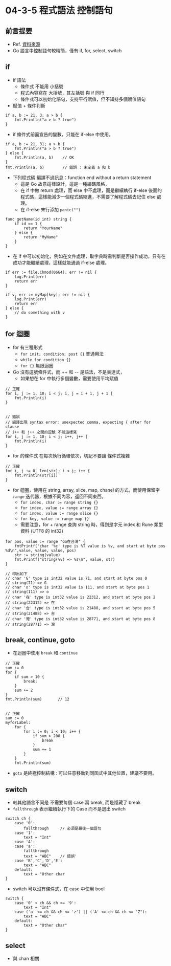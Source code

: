 # 04-3-5 程式語法 控制語句

## 前言提要

* Ref. [資料來源](https://www.cnblogs.com/howDo/archive/2013/06/01/GoLang-Control.html)
* Go 語言中控制語句較精簡，僅有 if, for, select, switch

## if 

* if 語法
	* 條件式 不能用 小括號
	* 程式內容寫在 大括號，其左括號 與 if 同行
	* 條件式可以初始化語句，支持平行賦值，但不知持多個賦值語句
* 賦值 + 條件判斷
```
if a, b := 21, 3; a > b {
	fmt.Println("a > b ? true")
}
```

* if 條件式前面宣告的變數，只能在 if-else 中使用。
```
if a, b := 21, 31; a > b {
	fmt.Println("a > b ? true")
} else {
	fmt.Println(a, b)    // OK
}
fmt.Println(a, b)        // 錯誤 : 未定義 a 和 b
```

* 下列程式碼 編譯不過訊息：function end without a return statement
	* 這是 Go 故意這樣設計，這是一種編碼風格，
	* 在 if 中做 return 處理，而 else 中不處理，而是繼續執行 if-else 後面的程式碼，這樣能減少一個程式碼縮進，不需要了解程式碼去記住 else 處理。
	* 在 if-else 末行添加 `panic("")`
```
func getName(id int) string {
	if id == 1 {
		return "YourName"
	} else {
		return "MyName"
	}
}
```

* 在 if 中可以初始化，例如在文件處理，取字典時需判斷是否操作成功，只有在成功才能繼續處理，這樣就能通過 if-else 處理。
```
if err := file.Chmod(0664); err != nil {
	log.Print(err)
	return err
}

if v, err := myMap[key]; err != nil {
	log.Print(err)
	return err
} else {
	// do something with v
}
```

## for 迴圈

* for 有三種形式
	* `for init; condition; post {}` 普通用法
	* `while for condition {}` 
	* `for {}` 無限迴圈
* Go 沒有逗號條件式，而 ++ 和 -- 是語法，不是表達式，
	* 如果想在 for 中執行多個變數，需要使用平均賦值
```
// 正確
for i, j := 1, 10; i < j; i, j = i + 1, j + 1 {
	fmt.Println(i)
}


// 錯誤 
// 編譯出現 syntax error: unexpected comma, expecting { after for clause
// i++ 和 j++ 之間的逗號 不能這樣寫
for i, j := 1, 10; i < j; i++, j++ {
	fmt.Println(i)
}
```

* for 的條件式 在每次執行循環依次，切記不要讓 條件式複雜
```
// 正確
for i, j := 0, len(str); i < j; i++ {
	fmt.Println(str[i])
}
```

* for 迴圈，使用在 string, array, slice, map, chanel 的方式，而使用保留字 `range` 迭代器，根據不同內容，返回不同東西。
	* `for index, char := range string {}`
	* `for index, value := range array {}`
	* `for index, value := range slice {}`
	* `for key, value := range map {}`
	* 需要注意，for + range 查詢 string 時，得到是字元 index 和 Rune 類型資料 (UTF8 的 int32)
```
for pos, value := range "Go在台灣" {
	fmtPrintf("char '%c' type is %T value is %v, and start at byte pos %d\n",value, value, value, pos)
	str := string(value)
	fmt.Printf("string(%v) => %s\n", value, str)
}

// 印出如下
// char 'G' type is int32 value is 71, and start at byte pos 0
// string(71) => G
// char 'o' type is int32 value is 111, and start at byte pos 1
// string(111) => o
// char '在' type is int32 value is 22312, and start at byte pos 2
// string(22312) => 在
// char '台' type is int32 value is 21488, and start at byte pos 5
// string(21488) => 台
// char '灣' type is int32 value is 28771, and start at byte pos 8
// string(28771) => 灣
```

## break, continue, goto

* 在迴圈中使用 `break` 和 `continue`
```
// 正確
sum := 0
for {
	if sum > 10 {
		break;
	}
	sum += 2
}
fmt.Println(sum)       // 12


// 正確
sum := 0
myforLabel:
	for {
		for i := 0; i < 10; i++ {
			if sum > 200 {
				break
			}
			sum += 1
		}		
	}
	fmt.Println(sum)
```

* `goto` 是終極控制結構 : 可以任意移動到同函式中其他位置，建議不要用。

## switch

* 較其他語言不同是 不需要每個 case 寫 break, 而是隱藏了 break
* `fallthrough` 表示繼續執行下的 Case 而不是退出 switch
```
switch ch {
	case '0':
		fallthrough     // 必須是最後一個語句
	case '1':
		text = "Int"
	case 'A':
	case 'a':
		fallthrough
		text = "ABC"    // 錯誤'
	case 'B','C','D','E':
		text = "ABC"
	default:
		text = "Other char
}
```

* switch 可以沒有條件式，在 case 中使用 bool
```
switch {
	case '0' < ch && ch <= '9':
		text = "Int"
	case ('a' <= ch && ch <= 'z') || ('A' <= ch && ch <= "Z"):
		text = "ABC"
	default:
		text = "Other char"
}
```

## select

* 與 chan 相關
